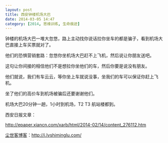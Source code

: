 ```yaml
---
layout: post
title: 西安钟楼机场大巴
date: 2014-03-05 14:47
category: [2014, 思维训练, 生命痕迹]
---
```

钟楼的机场大巴一堆大忽悠，路上主动找你说话拉你坐车的都是骗子，看到机场大巴直接上车买票就对了。

他们的恐惧营销套路：忽悠你坐机场大巴赶不上飞机，然后说让你朋友送吧。

这句让你间接的相信他们不是想拉你坐他们的车，然后你要是说没有朋友。

他们就说，我们有车云云，等你坐上车就说没事，坐我们的车可以保证你赶上飞机。

坐了他们的高价车到机场被骗后还要谢谢他们。

机场大巴20分钟一趟，1小时到机场，T2 T3 航站楼都到。

西安日报文章：

<a href="http://epaper.xiancn.com/xarb/html/2014-02/14/content_276112.htm" target="_blank">http://epaper.xiancn.com/xarb/html/2014-02/14/content_276112.htm</a>

<a href="http://i.lvshiminglu.com/">尘世客博客</a>：<a href="http://i.lvshiminglu.com/">http://i.lvshiminglu.com/</a>

